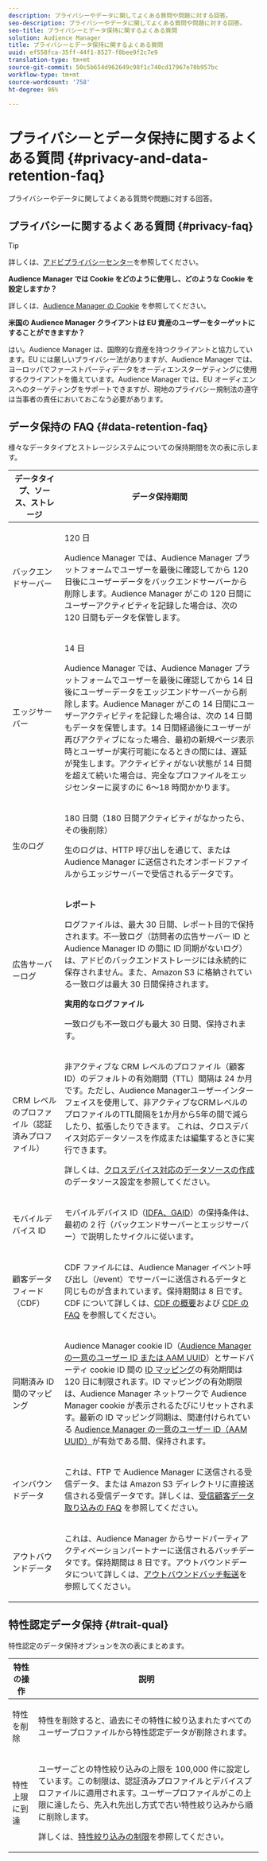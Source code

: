```yaml
---
description: プライバシーやデータに関してよくある質問や問題に対する回答。
seo-description: プライバシーやデータに関してよくある質問や問題に対する回答。
seo-title: プライバシーとデータ保持に関するよくある質問
solution: Audience Manager
title: プライバシーとデータ保持に関するよくある質問
uuid: ef558fca-35ff-44f1-8527-f8bee9f2c7e9
translation-type: tm+mt
source-git-commit: 50c5b654d962649c98f1c740cd17967e70b957bc
workflow-type: tm+mt
source-wordcount: '758'
ht-degree: 96%

---
```



# プライバシーとデータ保持に関するよくある質問 {#privacy-and-data-retention-faq}

プライバシーやデータに関してよくある質問や問題に対する回答。

<!-- faq_privacy.xml -->

## プライバシーに関するよくある質問 {#privacy-faq}

>[!TIP]
>
>詳しくは、[アドビプライバシーセンター](https://www.adobe.com/jp/privacy.html)を参照してください。

**Audience Manager では Cookie をどのように使用し、どのような Cookie を設定しますか？**

詳しくは、[Audience Manager の Cookie](https://docs.adobe.com/content/help/ja-JP/core-services/interface/ec-cookies/cookies-am.html) を参照してください。

**米国の Audience Manager クライアントは EU 資産のユーザーをターゲットにすることができますか？**

はい。Audience Manager は、国際的な資産を持つクライアントと協力しています。EU には厳しいプライバシー法がありますが、Audience Manager では、ヨーロッパでファーストパーティデータをオーディエンスターゲティングに使用するクライアントを備えています。Audience Manager では、EU オーディエンスへのターゲティングをサポートできますが、現地のプライバシー規制法の遵守は当事者の責任においておこなう必要があります。

<!-- 

<p> <b>Why does the IP address need to be removed from log files?</b> </p> 
<p>While still an open question in the US, regulators in Europe consider IP addresses as personally identifiable information (PII). As a result, companies that collect IP addresses in the EU are subject to strict data processing requirements. To support expansion into the EU, and help reduce compliance requirements for our customers, we remove IP addresses from log files. Also, this change addresses where we believe industry self-regulation and legally required regulations are moving within the United States. Removing IP addresses is a proactive change that will help Audience Manager (and our partners) comply with existing and future PII-related legislation. </p>

 -->

## データ保持の FAQ {#data-retention-faq}

様々なデータタイプとストレージシステムについての保持期間を次の表に示します。

<table id="table_21C0B13A57A44DE0999FB33F363C88F6"> 
 <thead> 
  <tr> 
   <th colname="col1" class="entry"> データタイプ、ソース、ストレージ </th> 
   <th colname="col2" class="entry"> データ保持期間 </th> 
  </tr> 
 </thead>
 <tbody> 
  <tr> 
   <td colname="col1"> <p>バックエンドサーバー </p> </td> 
   <td colname="col2"> <p>120 日 </p> <p> Audience Manager では、Audience Manager プラットフォームでユーザーを最後に確認してから 120 日後にユーザーデータをバックエンドサーバーから削除します。<span class="keyword">Audience Manager</span> がこの 120 日間にユーザーアクティビティを記録した場合は、次の 120 日間もデータを保管します。 </p> </td> 
  </tr> 
  <tr> 
   <td colname="col1"> <p>エッジサーバー </p> </td> 
   <td colname="col2"> <p> 14 日 </p> <p>Audience Manager では、Audience Manager プラットフォームでユーザーを最後に確認してから 14 日後にユーザーデータをエッジエンドサーバーから削除します。<span class="keyword">Audience Manager</span> がこの 14 日間にユーザーアクティビティを記録した場合は、次の 14 日間もデータを保管します。14 日間経過後にユーザーが再びアクティブになった場合、最初の新規ページ表示時とユーザーが実行可能になるときの間には、遅延が発生します。アクティビティがない状態が 14 日間を超えて続いた場合は、完全なプロファイルをエッジセンターに戻すのに 6～18 時間かかります。 </p> </td> 
  </tr> 
  <tr> 
   <td colname="col1"> <p>生のログ </p> </td> 
   <td colname="col2"> <p>180 日間（180 日間アクティビティがなかったら、その後削除） </p> <p>生のログは、HTTP 呼び出しを通じて、または <span class="keyword">Audience Manager</span> に送信されたオンボードファイルからエッジサーバーで受信されるデータです。 </p> </td> 
  </tr> 
  <tr> 
   <td colname="col1"> <p>広告サーバーログ </p> </td> 
   <td colname="col2"> <p><b>レポート</b> </p> <p>ログファイルは、最大 30 日間、レポート目的で保持されます。不一致ログ（訪問者の広告サーバー ID と <span class="keyword">Audience Manager</span> ID の間に ID 同期がないログ）は、アドビのバックエンドストレージには永続的に保存されません。また、<span class="keyword">Amazon S3</span> に格納されている一致ログは最大 30 日間保持されます。 </p> <p><b>実用的なログファイル</b> </p> <p>一致ログも不一致ログも最大 30 日間、保持されます。 </p> </td> 
  </tr> 
  <tr> 
   <td colname="col1"> <p>CRM レベルのプロファイル（認証済みプロファイル） </p> </td> 
   <td colname="col2"> <p>非アクティブな CRM レベルのプロファイル（顧客 ID）のデフォルトの有効期間（TTL）間隔は 24 か月です。ただし、Audience Managerユーザーインターフェイスを使用して、非アクティブなCRMレベルのプロファイルのTTL間隔を1か月から5年の間で減らしたり、拡張したりできます。 これは、クロスデバイス対応データソースを作成または編集するときに実行できます。</p> <p>詳しくは、<a href="../features/profile-merge-rules/merge-rules-start.md#settings">クロスデバイス対応のデータソースの作成</a>のデータソース設定を参照してください。</p> </td> 
  </tr> 
  <tr> 
   <td colname="col1"> <p>モバイルデバイス ID </p> </td> 
   <td colname="col2"> <p>モバイルデバイス ID（<a href="../reference/ids-in-aam.md">IDFA、GAID</a>）の保持条件は、最初の 2 行（バックエンドサーバーとエッジサーバー）で説明したサイクルに従います。 </p> </td> 
  </tr> 
  <tr> 
   <td colname="col1"> <p>顧客データフィード（CDF） </p> </td> 
   <td colname="col2"> <p>CDF ファイルには、<span class="keyword">Audience Manager</span> イベント呼び出し（/event）でサーバーに送信されるデータと同じものが含まれています。保持期間は 8 日です。CDF について詳しくは、<a href="../features/cdf-files.md">CDF の概要</a>および <a href="../faq/faq-cdf.md">CDF の FAQ</a> を参照してください。 </p> </td> 
  </tr> 
  <tr> 
   <td colname="col1"> <p>同期済み ID 間のマッピング </p> </td> 
   <td colname="col2"> <p>Audience Manager cookie ID（<a href="../reference/ids-in-aam.md">Audience Manager の一意のユーザー ID または AAM UUID</a>）とサードパーティ cookie ID 間の <a href="../features/administration/usage-limits.md#id-mapping-limits">ID マッピング</a>の有効期間は 120 日に制限されます。ID マッピングの有効期限は、Audience Manager ネットワークで Audience Manager cookie が表示されるたびにリセットされます。最新の ID マッピング同期は、関連付けられている <a href="../reference/ids-in-aam.md">Audience Manager の一意のユーザー ID（AAM UUID）</a>が有効である間、保持されます。</p></td> 
  </tr> 
  <tr> 
   <td colname="col1"> <p>インバウンドデータ </p> </td> 
   <td colname="col2"> <p>これは、FTP で <span class="keyword">Audience Manager</span> に送信される受信データ、または <span class="keyword">Amazon S3</span> ディレクトリに直接送信される受信データです。詳しくは、<a href="../faq/faq-inbound-data-ingestion.md">受信顧客データ取り込みの FAQ</a> を参照してください。 </p> </td> 
  </tr> 
  <tr> 
   <td colname="col1"> <p>アウトバウンドデータ </p> </td> 
   <td colname="col2"> <p>これは、<span class="keyword">Audience Manager</span> からサードパーティアクティベーションパートナーに送信されるバッチデータです。保持期間は 8 日です。アウトバウンドデータについて詳しくは、<a href="../integration/receiving-audience-data/batch-outbound-transfers/outbound-file-name-contents.md">アウトバウンドバッチ転送</a>を参照してください。 </p> </td> 
  </tr> 
 </tbody> 
</table>

## 特性認定データ保持 {#trait-qual}

特性認定のデータ保持オプションを次の表にまとめます。

<table id="table_7FB42BEF138540AAB6869995C1AB8D3F"> 
 <thead> 
  <tr> 
   <th colname="col1" class="entry"> 特性の操作 </th> 
   <th colname="col2" class="entry"> 説明 </th> 
  </tr>
 </thead>
 <tbody> 
  <tr> 
   <td colname="col1"> <p>特性を削除 </p> </td> 
   <td colname="col2"> <p>特性を削除すると、過去にその特性に絞り込まれたすべてのユーザープロファイルから特性認定データが削除されます。 </p> </td> 
  </tr> 
  <tr> 
   <td colname="col1"> <p>特性上限に到達 </p> </td> 
   <td colname="col2"> <p>ユーザーごとの特性絞り込みの上限を 100,000 件に設定しています。この制限は、認証済みプロファイルとデバイスプロファイルに適用されます。ユーザープロファイルがこの上限に達したら、先入れ先出し方式で古い特性絞り込みから順に削除します。 </p> <p>詳しくは、<a href="../features/traits/trait-and-segment-qualification-reference.md#trait-qualification-limit">特性絞り込みの制限</a>を参照してください。 </p> </td> 
  </tr> 
 </tbody> 
</table>


